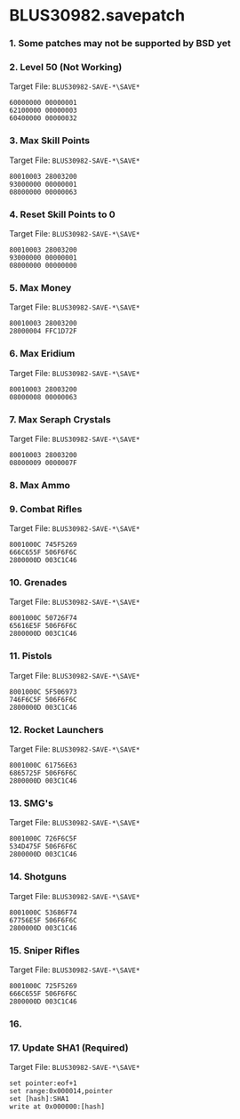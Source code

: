# BLUS30982.savepatch

### 1.  Some patches may not be supported by BSD yet
### 2. Level 50 (Not Working)

Target File: `BLUS30982-SAVE-*\SAVE*`

```
60000000 00000001
62100000 00000003
60400000 00000032
```

### 3. Max Skill Points

Target File: `BLUS30982-SAVE-*\SAVE*`

```
80010003 28003200
93000000 00000001
08000000 00000063
```

### 4. Reset Skill Points to 0

Target File: `BLUS30982-SAVE-*\SAVE*`

```
80010003 28003200
93000000 00000001
08000000 00000000
```

### 5. Max Money

Target File: `BLUS30982-SAVE-*\SAVE*`

```
80010003 28003200
28000004 FFC1D72F
```

### 6. Max Eridium

Target File: `BLUS30982-SAVE-*\SAVE*`

```
80010003 28003200
08000008 00000063
```

### 7. Max Seraph Crystals

Target File: `BLUS30982-SAVE-*\SAVE*`

```
80010003 28003200
08000009 0000007F
```

### 8. Max Ammo
### 9. Combat Rifles

Target File: `BLUS30982-SAVE-*\SAVE*`

```
8001000C 745F5269
666C655F 506F6F6C
2800000D 003C1C46
```

### 10. Grenades

Target File: `BLUS30982-SAVE-*\SAVE*`

```
8001000C 50726F74
65616E5F 506F6F6C
2800000D 003C1C46
```

### 11. Pistols

Target File: `BLUS30982-SAVE-*\SAVE*`

```
8001000C 5F506973
746F6C5F 506F6F6C
2800000D 003C1C46
```

### 12. Rocket Launchers

Target File: `BLUS30982-SAVE-*\SAVE*`

```
8001000C 61756E63
6865725F 506F6F6C
2800000D 003C1C46
```

### 13. SMG's

Target File: `BLUS30982-SAVE-*\SAVE*`

```
8001000C 726F6C5F
534D475F 506F6F6C
2800000D 003C1C46
```

### 14. Shotguns

Target File: `BLUS30982-SAVE-*\SAVE*`

```
8001000C 53686F74
67756E5F 506F6F6C
2800000D 003C1C46
```

### 15. Sniper Rifles

Target File: `BLUS30982-SAVE-*\SAVE*`

```
8001000C 725F5269
666C655F 506F6F6C
2800000D 003C1C46
```

### 16. 
### 17. Update SHA1 (Required)

Target File: `BLUS30982-SAVE-*\SAVE*`

```
set pointer:eof+1
set range:0x000014,pointer
set [hash]:SHA1
write at 0x000000:[hash]
```

